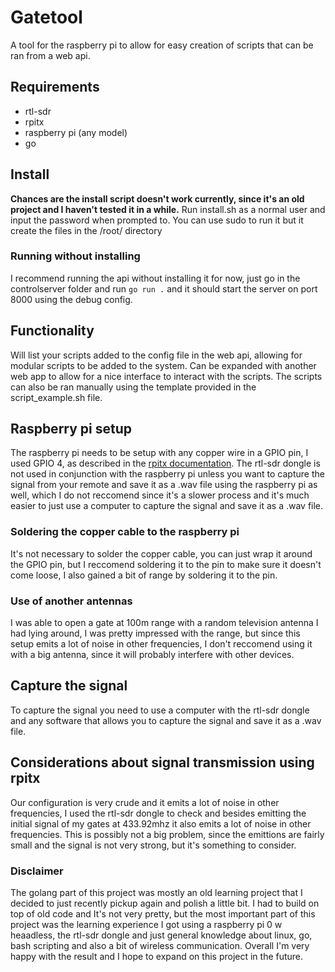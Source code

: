 # Gatetool
A tool for the raspberry pi to allow for easy creation of scripts that can be ran from a web api.

## Requirements
- rtl-sdr
- rpitx
- raspberry pi (any model)
- go

## Install
**Chances are the install script doesn't work currently, since it's an old project and I haven't tested it in a while.**
Run install.sh as a normal user and input the password when prompted to.
You can use sudo to run it but it create the files in the /root/ directory

### Running without installing
I recommend running the api without installing it for now, just go in the controlserver folder and run `go run .` and it should start the server on port 8000 using the debug config.

## Functionality
Will list your scripts added to the config file in the web api, allowing for modular scripts to be added to the system.
Can be expanded with another web app to allow for a nice interface to interact with the scripts.
The scripts can also be ran manually using the template provided in the script_example.sh file.

## Raspberry pi setup
The raspberry pi needs to be setup with any copper wire in a GPIO pin, I used GPIO 4, as described in the [rpitx documentation](https://github.com/F5OEO/rpitx).
The rtl-sdr dongle is not used in conjunction with the raspberry pi unless you want to capture the signal from your remote and save it as a .wav file using the raspberry pi as well, which I do not reccomend since it's a slower process and it's much easier to just use a computer to capture the signal and save it as a .wav file.

### Soldering the copper cable to the raspberry pi
It's not necessary to solder the copper cable, you can just wrap it around the GPIO pin, but I reccomend soldering it to the pin to make sure it doesn't come loose, I also gained a bit of range by soldering it to the pin.

### Use of another antennas
I was able to open a gate at 100m range with a random television antenna I had lying around, I was pretty impressed with the range, but since this setup emits a lot of noise in other frequencies, I don't reccomend using it with a big antenna, since it will probably interfere with other devices.

## Capture the signal
To capture the signal you need to use a computer with the rtl-sdr dongle and any software that allows you to capture the signal and save it as a .wav file.

## Considerations about signal transmission using rpitx
Our configuration is very crude and it emits a lot of noise in other frequencies, I used the rtl-sdr dongle to check and besides emitting the initial signal of my gates at 433.92mhz it also emits a lot of noise in other frequencies.
This is possibly not a big problem, since the emittions are fairly small and the signal is not very strong, but it's something to consider.

### Disclaimer
The golang part of this project was mostly an old learning project that I decided to just recently pickup again and polish a little bit.
I had to build on top of old code and It's not very pretty, but the most important part of this project was the learning experience I got using a raspberry pi 0 w heaadless, the rtl-sdr dongle and just general knowledge about linux, go, bash scripting and also a bit of wireless communication.
Overall I'm very happy with the result and I hope to expand on this project in the future.

